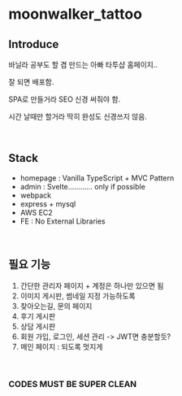 # moonwalker_tattoo

## Introduce
<p>바닐라 공부도 할 겸 만드는 아빠 타투샵 홈페이지..</p>
<p>잘 되면 배포함.</p>
<p>SPA로 만들거라 SEO 신경 써줘야 함.</p>
<p>시간 날때만 할거라 딱히 완성도 신경쓰지 않음.</p>

<br/>

## Stack
- homepage : Vanilla TypeScript + MVC Pattern
- admin : Svelte............ only if possible
- webpack
- express + mysql
- AWS EC2
- FE : No External Libraries

<br/>

## 필요 기능
1. 간단한 관리자 페이지 + 계정은 하나만 있으면 됨
2. 이미지 게시판, 썸네일 지정 가능하도록
3. 찾아오는길, 문의 페이지
4. 후기 게시판
5. 상담 게시판
6. 회원 가입, 로그인, 세션 관리 -> JWT면 충분할듯?
7. 메인 페이지 : 되도록 멋지게

<br/>

### CODES MUST BE SUPER CLEAN
